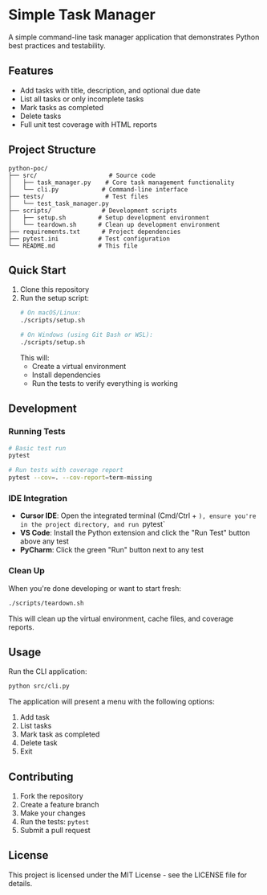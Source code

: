 # Simple Task Manager

A simple command-line task manager application that demonstrates Python best practices and testability.

## Features

- Add tasks with title, description, and optional due date
- List all tasks or only incomplete tasks
- Mark tasks as completed
- Delete tasks
- Full unit test coverage with HTML reports

## Project Structure

```
python-poc/
├── src/                    # Source code
│   ├── task_manager.py    # Core task management functionality
│   └── cli.py            # Command-line interface
├── tests/                 # Test files
│   └── test_task_manager.py
├── scripts/              # Development scripts
│   ├── setup.sh         # Setup development environment
│   └── teardown.sh      # Clean up development environment
├── requirements.txt      # Project dependencies
├── pytest.ini           # Test configuration
└── README.md            # This file
```

## Quick Start

1. Clone this repository
2. Run the setup script:
   ```bash
   # On macOS/Linux:
   ./scripts/setup.sh
   
   # On Windows (using Git Bash or WSL):
   ./scripts/setup.sh
   ```
   This will:
   - Create a virtual environment
   - Install dependencies
   - Run the tests to verify everything is working

## Development

### Running Tests
```bash
# Basic test run
pytest

# Run tests with coverage report
pytest --cov=. --cov-report=term-missing
```

### IDE Integration
- **Cursor IDE**: Open the integrated terminal (Cmd/Ctrl + `), ensure you're in the project directory, and run `pytest`
- **VS Code**: Install the Python extension and click the "Run Test" button above any test
- **PyCharm**: Click the green "Run" button next to any test

### Clean Up
When you're done developing or want to start fresh:
```bash
./scripts/teardown.sh
```
This will clean up the virtual environment, cache files, and coverage reports.

## Usage

Run the CLI application:
```bash
python src/cli.py
```

The application will present a menu with the following options:
1. Add task
2. List tasks
3. Mark task as completed
4. Delete task
5. Exit

## Contributing

1. Fork the repository
2. Create a feature branch
3. Make your changes
4. Run the tests: `pytest`
5. Submit a pull request

## License

This project is licensed under the MIT License - see the LICENSE file for details. 

